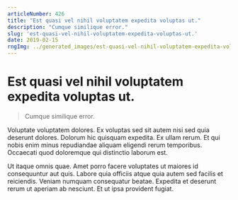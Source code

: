 ```yaml
---
articleNumber: 426
title: "Est quasi vel nihil voluptatem expedita voluptas ut."
description: "Cumque similique error."
slug: 'est-quasi-vel-nihil-voluptatem-expedita-voluptas-ut.'
date: 2019-02-15
rngImg: ../generated_images/est-quasi-vel-nihil-voluptatem-expedita-voluptas-ut..jpg
---
```


# Est quasi vel nihil voluptatem expedita voluptas ut.

> Cumque similique error.

Voluptate voluptatem dolores. Ex voluptas sed sit autem nisi sed quia deserunt dolores. Dolorum hic quisquam expedita. Ex ullam rerum. Et qui nobis enim minus repudiandae aliquam eligendi rerum temporibus. Occaecati quod doloremque qui distinctio laborum est.
 Ut itaque omnis quae. Amet porro facere voluptates ut maiores id consequuntur aut quis. Labore quia officiis atque quia autem sed facilis et reiciendis. Veniam numquam consequatur beatae. Expedita et deserunt rerum ut aperiam ab nesciunt. Et ut ipsa provident fugiat.
